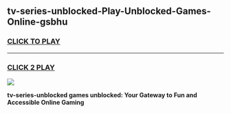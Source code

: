 
## tv-series-unblocked-Play-Unblocked-Games-Online-gsbhu
<h3>
<a href="https://premium76.site?title=tv-series-unblocked&ref=25A">CLICK TO PLAY</a></h3>
<hr>

<h3>
<a href="https://premium76.site?title=tv-series-unblocked&ref=25A">CLICK 2 PLAY</a>
  
</h3>

<a href="https://premium76.site?title=tv-series-unblocked&ref=25A"><img src="https://clearcache.store/games.png"></a>


**tv-series-unblocked games unblocked: Your Gateway to Fun and Accessible Online Gaming**
